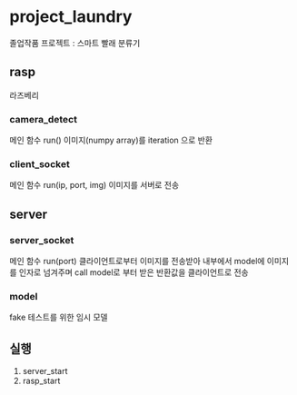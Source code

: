 # project_laundry
졸업작품 프로젝트 : 스마트 빨래 분류기

## rasp
라즈베리

### camera_detect
메인 함수 run()
이미지(numpy array)를 iteration 으로 반환

### client_socket
메인 함수 run(ip, port, img)
이미지를 서버로 전송

## server

### server_socket
메인 함수 run(port)
클라이언트로부터 이미지를 전송받아
내부에서 model에 이미지를 인자로 넘겨주며 call
model로 부터 받은 반환값을 클라이언트로 전송

### model
fake
테스트를 위한 임시 모델


## 실행
1. server_start
2. rasp_start
